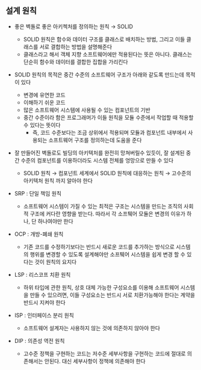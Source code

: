 ## 설계 원칙

- 좋은 벽돌로 좋은 아키첵처를 정의하는 원칙 &rarr; SOLID
    - SOLID 원칙은 함수와 데이터 구조를 클래스로 배치하는 방법, 그리고 이들 클래스를 서로 결합하는 방법을 설명해준다
    - 클래스라고 해서 객체 지향 소프트웨어에만 적용된다는 뜻은 아니다. 클래스는 단순히 함수와 데이터를 결합한 집합을 가리킨다
- SOLID 원칙의 목적은 중간 수준의 소프트웨어 구조가 아래와 같도록 만드는데 목적이 있다
    - 변경에 유연한 코드
    - 이해하기 쉬운 코드
    - 많은 소프트웨어 시스템에 사용될 수 있는 컴포넌트의 기반
    - 중간 수준이라 함은 프로그래머가 이들 원칙을 모듈 수준에서 작업할 때 적용할 수 있다는 뜻이다
        - 즉, 코드 수준보다는 조금 상위에서 적용되며 모듈과 컴포넌트 내부에서 사용되는 소프트웨어 구조를 정의하는데 도움을 준다
- 잘 만들어진 벽돌로도 빌딩의 아키텍처를 완전히 망쳐버릴수 있듯이, 잘 설계된 중간 수준의 컴포넌트를 이용하더라도 시스템 전체를 엉망으로 만들 수 있다
    - SOLID 원칙 &rarr; 컴포넌트 세계에서 SOLID 원칙에 대응하는 원칙 &rarr; 고수준의 아키텍처 원칙 까지 알아야 한다

- SRP : 단일 책임 원칙
    - 소프트웨어 시스템이 가질 수 있는 최적은 구조는 시스템을 만드는 조직의 사회적 구조에 커다란 영향을 받는다. 따라서 각 소프퉤어 모듈은 변경의 이유가 하나, 단 하나여야만 한다
- OCP : 개방-폐쇄 원칙
    - 기존 코드를 수정하기보다는 반드시 새로운 코드를 추가하는 방식으로 시스템의 행위를 변경할 수 있도록 설계해야만 소프퉤어 시스템을 쉽게 변경 할 수 있다는 것이 원칙의 요지다
- LSP : 리스코프 치환 원칙
    - 하위 타입에 관한 원칙, 상호 대체 가능한 구성요소를 이용해 소프트웨어 시스템을 만들 수 있으려면, 이들 구성요소는 반드시 서로 치환가능해야 한다는 계약을 반드시 지켜야 한다
- ISP : 인터페이스 분리 원칙
    - 소프트웨어 설계자는 사용하지 않는 것에 의존하지 않아야 한다
- DIP : 의존성 역전 원칙
    - 고수준 정책을 구현하는 코드는 저수준 세부사항을 구현하는 코드에 절대로 의존해서는 안된다. 대신 세부사항이 정책에 의존해야 한다 